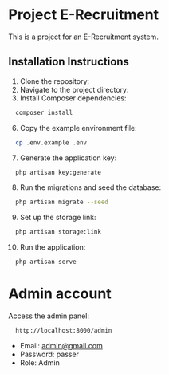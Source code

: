 # Project E-Recruitment
This is a project for an E-Recruitment system.
## Installation Instructions
1. Clone the repository:
2. Navigate to the project directory:
3. Install Composer dependencies:
```bash
  composer install
```
6. Copy the example environment file:
```bash
  cp .env.example .env
```
7. Generate the application key:

```bash
  php artisan key:generate
```
8. Run the migrations and seed the database:

```bash
  php artisan migrate --seed
```
9. Set up the storage link:
```bash
  php artisan storage:link
```
10. Run the application:
```bash
  php artisan serve
```

# Admin account
Access the admin panel:
```bash
  http://localhost:8000/admin
```
- Email: admin@gmail.com
- Password: passer
- Role: Admin
